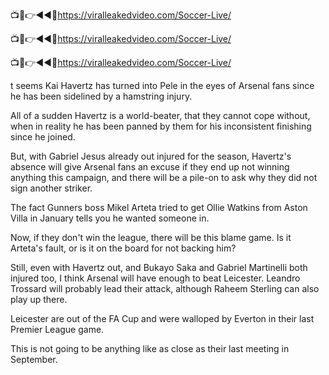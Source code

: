 📺📱👉◄◄🔴https://viralleakedvideo.com/Soccer-Live/

📺📱👉◄◄🔴https://viralleakedvideo.com/Soccer-Live/

📺📱👉◄◄🔴https://viralleakedvideo.com/Soccer-Live/

t seems Kai Havertz has turned into Pele in the eyes of Arsenal fans since he has been sidelined by a hamstring injury.

All of a sudden Havertz is a world-beater, that they cannot cope without, when in reality he has been panned by them for his inconsistent finishing since he joined.

But, with Gabriel Jesus already out injured for the season, Havertz's absence will give Arsenal fans an excuse if they end up not winning anything this campaign, and there will be a pile-on to ask why they did not sign another striker.

The fact Gunners boss Mikel Arteta tried to get Ollie Watkins from Aston Villa in January tells you he wanted someone in.

Now, if they don't win the league, there will be this blame game. Is it Arteta's fault, or is it on the board for not backing him?

Still, even with Havertz out, and Bukayo Saka and Gabriel Martinelli both injured too, I think Arsenal will have enough to beat Leicester. Leandro Trossard will probably lead their attack, although Raheem Sterling can also play up there.

Leicester are out of the FA Cup and were walloped by Everton in their last Premier League game.

This is not going to be anything like as close as their last meeting in September.
